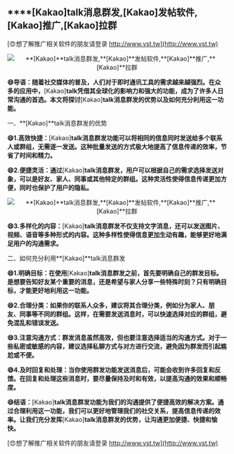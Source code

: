 ## ****[Kakao]**talk消息群发,**[Kakao]**发帖软件,**[Kakao]**推广,**[Kakao]**拉群**

[😍想了解推广相关软件的朋友请登录 http://www.vst.tw](http://www.vst.tw)

 <center><img src="https://vst.tw/MP4/tuiguang/png/5.png" alt="**[Kakao]**talk消息群发,**[Kakao]**发帖软件,**[Kakao]**推广,**[Kakao]**拉群"></center>

**😄导语：随着社交媒体的普及，人们对于即时通讯工具的需求越来越强烈。在众多的应用中，**[Kakao]**talk凭借其全球化的影响力和强大的功能，成为了许多人日常沟通的首选。本文将探讨**[Kakao]**talk消息群发的优势以及如何充分利用这一功能。**

一、**[Kakao]**talk消息群发的优势

**😄1.高效快捷：**[Kakao]**talk消息群发功能可以将相同的信息同时发送给多个联系人或群组，无需逐一发送。这种批量发送的方式极大地提高了信息传递的效率，节省了时间和精力。**

**😄2.便捷灵活：通过**[Kakao]**talk消息群发，用户可以根据自己的需求选择发送对象，可以是好友、家人、同事或其他特定的群组。这种灵活性使得信息传递更加方便，同时也保护了用户的隐私。**

 <center><img src="https://vst.tw/MP4/tuiguang/png/3.png" alt="**[Kakao]**talk消息群发,**[Kakao]**发帖软件,**[Kakao]**推广,**[Kakao]**拉群"></center>

**😄3.多样化的内容：**[Kakao]**talk消息群发不仅支持文字消息，还可以发送图片、视频、语音等多种形式的内容。这种多样性使得信息更加生动有趣，能够更好地满足用户的沟通需求。**

二、如何充分利用**[Kakao]**talk消息群发

**😄1.明确目标：在使用**[Kakao]**talk消息群发之前，首先要明确自己的群发目标。是想要告知好友某个重要的消息，还是希望与家人分享一些特殊时刻？只有明确目标，才能更好地利用这一功能。**

**😄2.合理分类：如果你的联系人众多，建议将其合理分类，例如分为家人、朋友、同事等不同的群组。这样，在需要发送消息时，可以快速选择对应的群组，避免混乱和错误发送。**

**😄3.注意沟通方式：群发消息虽然高效，但也要注意选择适当的沟通方式。对于一些私密或敏感的内容，建议选择私聊方式与对方进行交流，避免因为群发而引起尴尬或不便。**

**😄4.及时回复和处理：当你使用群发功能发送消息后，可能会收到许多回复和反馈。在回复和处理这些消息时，要尽量保持及时和有效，以提高沟通的效果和顺畅度。**

**😄结语：**[Kakao]**talk消息群发功能为我们的沟通提供了便捷高效的解决方案。通过合理利用这一功能，我们可以更好地管理我们的社交关系，提高信息传递的效率。让我们充分发挥**[Kakao]**talk消息群发的优势，让沟通更加便捷、快捷和愉快。**

[😍想了解推广相关软件的朋友请登录 http://www.vst.tw](http://www.vst.tw)



